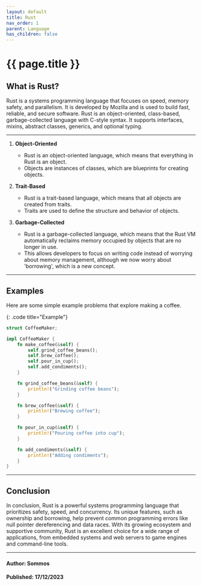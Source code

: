 ```yaml
---
layout: default
title: Rust
nav_order: 1
parent: Language
has_children: false
---
```


{{ page.title }}
======================

## What is Rust?

Rust is a systems programming language that focuses on speed, memory safety, and parallelism. It is developed by Mozilla and is used to build fast, reliable, and secure software. Rust is an object-oriented, class-based, garbage-collected language with C-style syntax. It supports interfaces, mixins, abstract classes, generics, and optional typing.

---

1. **Object-Oriented**

    - Rust is an object-oriented language, which means that everything in Rust is an object.
    - Objects are instances of classes, which are blueprints for creating objects.

2. **Trait-Based**

    - Rust is a trait-based language, which means that all objects are created from traits.
    - Traits are used to define the structure and behavior of objects.

3. **Garbage-Collected**

    - Rust is a garbage-collected language, which means that the Rust VM automatically reclaims memory occupied by objects that are no longer in use.
    - This allows developers to focus on writing code instead of worrying about memory management, although we now worry about 'borrowing', which is a new concept.

---

## Examples

Here are some simple example problems that explore making a coffee.

{: .code title="Example"}
```rust
struct CoffeeMaker;

impl CoffeeMaker {
    fn make_coffee(&self) {
        self.grind_coffee_beans();
        self.brew_coffee();
        self.pour_in_cup();
        self.add_condiments();
    }

    fn grind_coffee_beans(&self) {
        println!("Grinding coffee beans");
    }

    fn brew_coffee(&self) {
        println!("Brewing coffee");
    }

    fn pour_in_cup(&self) {
        println!("Pouring coffee into cup");
    }

    fn add_condiments(&self) {
        println!("Adding condiments");
    }
}
```

---

## Conclusion

In conclusion, Rust is a powerful systems programming language that prioritizes safety, speed, and concurrency. Its unique features, such as ownership and borrowing, help prevent common programming errors like null pointer dereferencing and data races. With its growing ecosystem and supportive community, Rust is an excellent choice for a wide range of applications, from embedded systems and web servers to game engines and command-line tools.

---

#### Author: Sommos

#### Published: 17/12/2023
